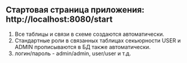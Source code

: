 Стартовая страница приложения: http://localhost:8080/start
---------------------------------------------------------------------------------------

1. Все таблицы и связи в схеме создаются автоматически.
2. Стандартные роли в связанных таблицах секьюрности USER и ADMIN прописываются в БД также автоматически.
3. логин/пароль - admin/admin, user/user и т.д.